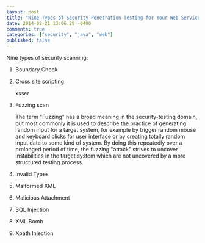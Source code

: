 ```yaml
---
layout: post
title: "Nine Types of Security Penetration Testing for Your Web Service"
date: 2014-08-21 13:06:29 -0400
comments: true
categories: ["security", "java", "web"]
published: false
---
```

Nine types of security scanning:

 1. Boundary Check
 2. Cross site scripting
 
    xsser
 
 3. Fuzzing scan
 
    The term "Fuzzing" has a broad meaning in the security-testing domain, but most commonly it is used to describe the practice of generating random input for a target system, for example by trigger random mouse and keyboard clicks for user interface or by creating totally random input data to some kind of system. By doing this repeatedly over a prolonged period of time, the fuzzing "attack" strives to uncover instabilities in the target system which are not uncovered by a more structured testing process.
	
 4. Invalid Types
 5. Malformed XML
 6. Malicious Attachment
 7. SQL Injection
 8. XML Bomb
 9. Xpath Injection

